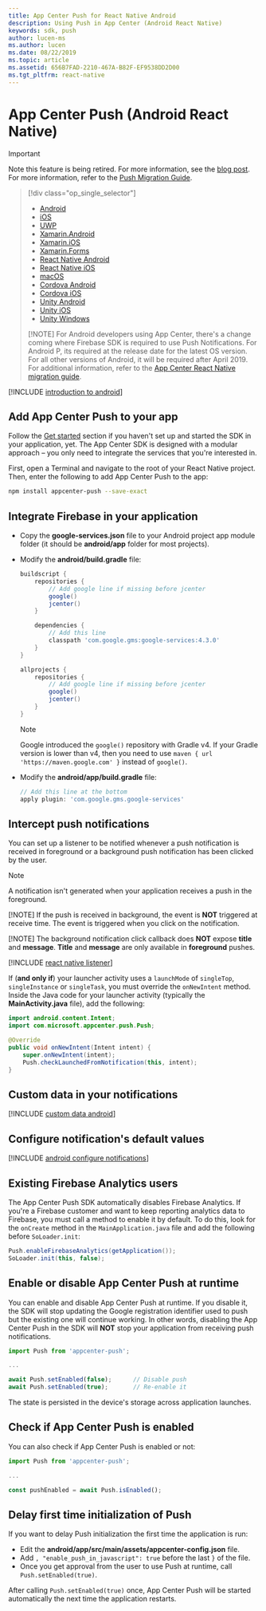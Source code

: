 ```yaml
---
title: App Center Push for React Native Android
description: Using Push in App Center (Android React Native)
keywords: sdk, push
author: lucen-ms
ms.author: lucen
ms.date: 08/22/2019
ms.topic: article
ms.assetid: 656B7FAD-2210-467A-B82F-EF9538DD2D00
ms.tgt_pltfrm: react-native
---
```


# App Center Push (Android React Native)
> [!IMPORTANT]
> Note this feature is being retired. For more information, see the [blog post](https://devblogs.microsoft.com/appcenter/app-center-mbaas-retirement/). For more information, refer to the [Push Migration Guide](~/migration/push/index.md).

> [!div  class="op_single_selector"]
> * [Android](android.md)
> * [iOS](ios.md)
> * [UWP](uwp.md)
> * [Xamarin.Android](xamarin-android.md)
> * [Xamarin.iOS](xamarin-ios.md)
> * [Xamarin.Forms](xamarin-forms.md)
> * [React Native Android](react-native-android.md)
> * [React Native iOS](react-native-ios.md)
> * [macOS](macos.md)
> * [Cordova Android](cordova-android.md)
> * [Cordova iOS](cordova-ios.md)
> * [Unity Android](unity-android.md)
> * [Unity iOS](unity-ios.md)
> * [Unity Windows](unity-windows.md)
> 
> [!NOTE]
> For Android developers using App Center, there's a change coming where Firebase SDK is required to use Push Notifications. For Android P, its required at the release date for the latest OS version. For all other versions of Android, it will be required after April 2019. For additional information, refer to the [App Center React Native migration guide](migration/react-native-android.md).

[!INCLUDE [introduction to android](includes/introduction-android.md)]

## Add App Center Push to your app
Follow the [Get started](~/sdk/getting-started/react-native.md) section if you haven't set up and started the SDK in your application, yet.
The App Center SDK is designed with a modular approach – you only need to integrate the services that you're interested in.

First, open a Terminal and navigate to the root of your React Native project. Then, enter the following to add App Center Push to the app:

   ```bash
   npm install appcenter-push --save-exact
   ```

## Integrate Firebase in your application

- Copy the **google-services.json** file to your Android project app module folder (it should be **android/app** folder for most projects).
- Modify the **android/build.gradle** file:

    ```groovy
    buildscript {
        repositories {
            // Add google line if missing before jcenter
            google()
            jcenter()
        }

        dependencies {
            // Add this line
            classpath 'com.google.gms:google-services:4.3.0'
        }
    }

    allprojects {
        repositories {
            // Add google line if missing before jcenter
            google()
            jcenter()
        }
    }
    ```

    > [!NOTE]
    > Google introduced the `google()` repository with Gradle v4. If your Gradle version is lower than v4, then you need to use `maven { url 'https://maven.google.com' }` instead of `google()`.

- Modify the **android/app/build.gradle** file:

    ```groovy
    // Add this line at the bottom
    apply plugin: 'com.google.gms.google-services'
    ```

## Intercept push notifications

You can set up a listener to be notified whenever a push notification is received in foreground or a background push notification has been clicked by the user.

> [!NOTE]
> A notification isn't generated when your application receives a push in the foreground.
> 
> [!NOTE]
> If the push is received in background, the event is **NOT** triggered at receive time.
> The event is triggered when you click on the notification.
> 
> [!NOTE]
> The background notification click callback does **NOT** expose **title** and **message**.
> **Title** and **message** are only available in **foreground** pushes.

[!INCLUDE [react native listener](includes/react-native-listener.md)]

If (**and only if**) your launcher activity uses a `launchMode` of `singleTop`, `singleInstance` or `singleTask`, you must override the `onNewIntent` method. Inside the Java code for your launcher activity (typically the **MainActivity.java** file), add the following:

```java
import android.content.Intent;
import com.microsoft.appcenter.push.Push;

@Override
public void onNewIntent(Intent intent) {
    super.onNewIntent(intent);
    Push.checkLaunchedFromNotification(this, intent);
}
```

## Custom data in your notifications

[!INCLUDE [custom data android](includes/custom-data-android.md)]

## Configure notification's default values

[!INCLUDE [android configure notifications](includes/android-configure-notifications.md)]

## Existing Firebase Analytics users

The App Center Push SDK automatically disables Firebase Analytics. If you're a Firebase customer and want to keep reporting analytics data to Firebase, you must call a method to enable it by default. To do this, look for the `onCreate` method in the `MainApplication.java` file and add the following before `SoLoader.init`:

```java
Push.enableFirebaseAnalytics(getApplication());
SoLoader.init(this, false);
```

## Enable or disable App Center Push at runtime

You can enable and disable App Center Push at runtime. If you disable it, the SDK will stop updating the Google registration identifier used to push but the existing one will continue working. In other words, disabling the App Center Push in the SDK will **NOT** stop your application from receiving push notifications.

```javascript
import Push from 'appcenter-push';

...

await Push.setEnabled(false);      // Disable push
await Push.setEnabled(true);       // Re-enable it
```

The state is persisted in the device's storage across application launches.

## Check if App Center Push is enabled

You can also check if App Center Push is enabled or not:

```javascript
import Push from 'appcenter-push';

...

const pushEnabled = await Push.isEnabled();
```

## Delay first time initialization of Push

If you want to delay Push initialization the first time the application is run:

* Edit the **android/app/src/main/assets/appcenter-config.json** file.
* Add `, "enable_push_in_javascript": true` before the last `}` of the file.
* Once you get approval from the user to use Push at runtime, call `Push.setEnabled(true)`.

After calling `Push.setEnabled(true)` once, App Center Push will be started automatically the next time the application restarts.

